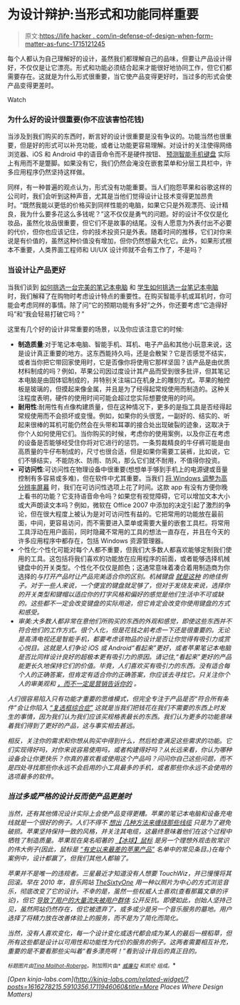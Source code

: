 # 为设计辩护:当形式和功能同样重要

> 原文:[https://life hacker . com/in-defense-of-design-when-form-matter-as-func-1715121245](https://lifehacker.com/in-defense-of-design-when-form-matters-as-much-as-func-1715121245)

每个人都认为自己理解好的设计，虽然我们都理解自己的品味，但要让产品设计得好，不仅仅是让它漂亮。形式和功能必须结合起来才能很好地协同工作，但它们都需要存在。这就是为什么形式很重要，当它使产品变得更好时，当过多的形式会使产品变得更差时。

Watch

### 为什么好的设计很重要(你不应该害怕花钱)

当涉及到我们购买的东西时，断言好的设计很重要是没有争议的。功能当然也很重要，但是好的形式可以补充功能，或者让功能更容易理解。对设计的关注使得网络浏览器、iOS 和 Android 中的语音命令而不是硬件按钮、 [预测智能手机键盘](https://lifehacker.com/how-predictive-keyboards-work-and-how-you-can-train-yo-1643795640) 实际上有用而不是蹩脚。如果没有它，我们仍然会淹没在嵌套菜单和分层工具栏中，许多应用程序仍然坚持这样做。

同样，有一种普遍的观点认为，形式没有功能重要。当人们抱怨苹果和谷歌这样的公司时，我们会听到这种声音，尤其是当他们觉得设计让技术变得更加昂贵时。“既然我能以更低的价格买到同样性能的电脑，如果它只是外观漂亮、设计精良，我为什么要多花这么多钱呢？”这不仅仅是勇气的问题。好的设计不仅仅是化妆品，虽然化妆品很重要，但它们不是故事的结尾。没有人愿意为外表付出不必要的代价，但你也应该记住，你的技术投资只是外表。随着时间的推移，它们对你来说是有价值的，虽然这种价值没有增加，但你仍然想最大化它。此外，如果形式根本不重要，人类界面工程师和 UI/UX 设计师就不会有工作了，不是吗？

### 当设计让产品更好

当我们谈到 [如何挑选一台完美的笔记本电脑](http://lifehacker.com/how-to-pick-the-perfect-laptop-5904648) 和 [学生如何挑选一台笔记本电脑](http://lifehacker.com/how-to-choose-the-perfect-back-to-school-laptop-1711946060) 时，我们解释了在购物时考虑设计特点的重要性。在购买智能手机或耳机时，你可能会考虑同样的事情。除了问“它的预期功能有多好”之外，你还要考虑“它造得好吗”和“我会轻易打破它吗？”

这里有几个好的设计非常重要的场景，以及你应该注意它的时候:

*   **制造质量**:对于笔记本电脑、智能手机、耳机、电子产品和其他小玩意来说，这是设计真正重要的地方。这东西能持久吗，还是会散架？它是否感觉不结实，或者当你把它带回家使用时，它是否像你将使用它那样坚固？该产品是由优质材料制成的吗？例如，苹果公司因过度设计其产品而受到很多批评，但其笔记本电脑是由固体铝制成的，并特别关注端口在机身上的雕刻方式。苹果的触控板是玻璃的，但摸起来像金属，并且是为了经得起常规使用而制造的。这种关注程度表明，硬件的使用时间可能会超过您实际想要使用的时间。
*   **耐用性**:耐用性有点像构建质量，但在这种情况下，更多的是指工具是否经得起常规使用而不会损坏或变慢。例如，如果你的头很宽，一副好的、结实的、听起来很棒的耳机可能仍然会在头带和耳罩的接合处出现破裂的迹象，这取决于你个人如何使用它们。当你购买的时候，考虑你的使用案例，以及你正在考虑的设备是否能够经受住你将对它进行的惩罚。一条剪裁精良的牛仔裤可能是由高质量的牛仔布制成的，尺寸也很合适，但是如果你需要工装裤，比如说，它们不够结实，不能防水、防雨、防风，那么它们就不耐用，不值得你投资。
*   **可访问性**:可访问性在物理设备中很重要(想想单手够到手机上的电源键或音量控制有多容易或多难)，但在软件中尤其重要。当我们 [将 Windows 调整为高分辨率屏幕](http://lifehacker.com/how-to-make-windows-work-better-with-super-high-resolut-1711254465) 时，我们在可访问性选项上花了时间。这款 app 有没有方便你晚上看书的功能？它支持语音命令吗？如果您有视觉障碍，它可以增加文本大小或大声朗读文本吗？例如，微软在 Office 2007 中添加的决定引起了激烈的争论，但在很大程度上被认为是对可访问性有益的。它把常用的功能放在最前面，中间，更容易访问，而不需要进入菜单或需要大量的嵌套工具栏。将常用工具浮动在用户面前，同时隐藏不常用的工具的想法一直存在，并且在今天的许多应用程序中都存在，包括 Windows 资源管理器。
*   个性化:个性化可能对每个人都不重要，但我们大多数人都喜欢能够定制我们使用的工具。这包括将我们喜欢的功能放在应用程序的前面，或者能够选择机械键盘中的开关类型。个性化不仅仅是颜色；这通常意味着凑合着用制造商为你选择的*与打开产品时让产品完美适合你的区别。机械键盘 [就是这种](http://lifehacker.com/how-to-choose-the-best-mechanical-keyboard-and-why-you-511140347) 的绝佳例子。对于一些人来说，一个便宜的键盘就足够了，但对于发烧友来说，选择你的开关类型和键帽以适应你的打字风格和偏好的感觉是他们生活中不可或缺的。这些都不一定会改变键盘的实际用途，但它肯定会改变你使用键盘的方式和感受。*
*   *审美:大多数人都非常在意他们所购买的东西的外观和感觉，即使这些东西并不符合他们的工作方式。很个人化，但是花钱之前考虑一下还是很重要的。无论是高清电视还是智能手机，都要考虑该物品的设计是否让你觉得有吸引力或赏心悦目。这就是人们争论 iOS 或 Android“看起来”更好，或者苹果笔记本电脑是否比同样设计良好的超极本更有吸引力的原因。请记住,“看起来”更好的产品能更长久地保持它们的价值。毕竟，人们喜欢买有吸引力的东西。没有适合每个人的正确答案，但肯定有适合你的正确答案，你应该去寻找它。只关注你个人的审美观和 [，而不一定是营销告诉你的](https://lifehacker.com/how-advertising-manipulates-your-choices-and-spending-h-30812671) 。*

*人们很容易陷入只有功能才重要的思维模式，但完全专注于产品是否“符合所有条件”会让你陷入 [“复选框综合症”](https://lifehacker.com/checkbox-syndrome-why-we-spend-money-on-things-we-dont-5910356) 这就是当我们把钱花在我们不需要的东西上时发生的事情，因为我们认为我们应该买规格表最长的东西。我们认为更多的功能意味着我们得到了更好的产品，这与事实相去甚远。*

*相反，关注你的需求和你想从购买中得到什么，然后检查满足这些需求的功能。它们实现得好吗，对你来说容易使用吗，或者构建得好吗？从长远来看，你认为哪种设备会让你更快乐？你真的喜欢看或使用这个产品吗？问问你自己这些问题，而不是四处寻找那些你永远不会启用的小工具最多的手机，或者那些你永远不会使用的选项最多的软件。*

### *当过多或严格的设计反而使产品更差时*

*当然，还有其他情况设计实际上会使产品变得更糟。苹果的笔记本电脑和设备充电线就是一个很好的例子。人们不得不 [想出](https://lifehacker.com/keep-your-charger-cables-from-fraying-with-an-old-pen-5943071) [几种方法来缠绕那些线缆](http://lifehacker.com/learn-to-properly-coil-your-macbooks-power-cord-5611626) 只是为了避免破损。苹果坚持保持一致的风格，并关注其电缆，这最终意味着他们在这个过程中牺牲了制造质量。苹果现在臭名昭著的 [【冰球】鼠标](https://en.wikipedia.org/wiki/Apple_USB_Mouse) 是另一个理想外观击败常识的伟大例子(因此，鼠标是 [“有史以来最差的苹果产品”](http://www.macworld.com/article/1138404/macat25_worstproducts.html) 名单中的常见条目。)在每个案例中，设计都赢了，但我们其他人都输了。*

*苹果并不是唯一的违规者。三星最近才知道没有人想要 TouchWiz，并已慢慢将其回滚。早在 2010 年，音乐网站 [TheSixtyOne](http://thesixtyone.com/) 用一种以照片为中心的方式浏览音乐，彻底改变了它的设计。不幸的是，虽然一些权威人士喜欢(查看那篇文章的评论)，但它 [导致了用户的大量流失](http://www.edibleusable.com/2010/01/a-slight-digression-the-redesign-of-thesixtyonecom-and-listening-to-your-users.html)[被用户群体](https://web.archive.org/web/20100412200444/http://www.downloadsquad.com/2010/02/04/community-mismanagement-101-thesixtyone-alienates-top-users) 公开反抗。即便如此，创始人坚持己见，虽然网站仍然存在，但它被遗弃了，或多或少是另一个音乐服务的墓地。用户选择了将精力放在改善体验上的服务，而不是为了简化而简化。*

*当然，没有人喜欢变化，每一个设计变化或迭代都会成为某人的最后一根稻草，但所有这些都是设计以可用性和功能性为代价的服务的例子。这两者需要相互补充，重要的是不要看那些尖叫着“看多漂亮啊！”看到设计背后的真正目的。*

*<small>*标题图片由*</small>[<small>*Tina Mailhot-Roberge*</small>](http://vervex.ca)<small>*。附加照片由*</small> [<small>*威廉勾*</small>](https://www.flickr.com/photos/williamhook/2972127062/) <small>*和*</small><small>*凯伦*</small> <small>*组成。*</small>*

*[Open *kinja-labs.com*](http://kinja-labs.com/related-widget/?posts=1616278215,5910356,1711946060&title=More Places Where Design Matters)*